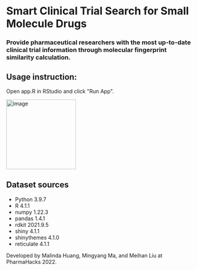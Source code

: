 # Smart Clinical Trial Search for Small Molecule Drugs
### Provide pharmaceutical researchers with the most up-to-date clinical trial information through molecular fingerprint similarity calculation.

## Usage instruction:
Open app.R in RStudio and click "Run App".

<img width="186" alt="image" src="https://user-images.githubusercontent.com/36162640/160281564-05f6ee33-5389-4de5-ad53-84bc9e86dc97.png">



## Dataset sources







- Python 3.9.7
- R 4.1.1
- numpy 1.22.3
- pandas 1.4.1
- rdkit 2021.9.5
- shiny 4.1.1
- shinythemes 4.1.0
- reticulate 4.1.1

Developed by Malinda Huang, Mingyang Ma, and Meihan Liu at PharmaHacks 2022.

